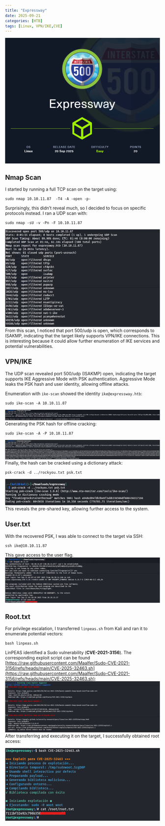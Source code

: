 ```yaml
---
title: "Expressway"
date: 2025-09-21
categories: [HTB]
tags: [Linux, VPN/IKE,CVE]
---
```


![Expressway](/assets/Expressway-htb/1.png)

## Nmap Scan

I started by running a full TCP scan on the target using:
```shell
sudo nmap 10.10.11.87  -T4 -A -open -p-
```
Surprisingly, this didn’t reveal much, so I decided to focus on specific protocols instead. I ran a UDP scan with:
```shell
sudo nmap -sU -v -Pn -F 10.10.11.87
```
![nmap](/assets/Expressway-htb/nmap-scan-expressway.png)
From this scan, I noticed that port 500/udp is open, which corresponds to ISAKMP, indicating that the target likely supports VPN/IKE connections. This is interesting because it could allow further enumeration of IKE services and potential vulnerabilities.

## VPN/IKE

The UDP scan revealed port 500/udp (ISAKMP) open, indicating the target supports IKE Aggressive Mode with PSK authentication. Aggressive Mode leaks the PSK hash and user identity, allowing offline attacks.

Enumeration with ```ike-scan``` showed the identity ```ike@expressway.htb```:
```shell
sudo ike-scan -A 10.10.11.87
```
![enum](/assets/Expressway-htb/VPN-IKE.png)
Generating the PSK hash for offline cracking:
```shell
sudo ike-scan -A -P 10.10.11.87
```
![leaked](/assets/Expressway-htb/VPN-IKE-2.png)
Finally, the hash can be cracked using a dictionary attack:
```shell
psk-crack -d ../rockyou.txt psk.txt
```
![cracked](/assets/Expressway-htb/cracked.png)
This reveals the pre-shared key, allowing further access to the system.

## User.txt

With the recovered PSK, I was able to connect to the target via SSH:
```shell
ssh ike@10.10.11.87
```
This gave access to the user flag.
![user](/assets/Expressway-htb/user.png)


## Root.txt

For privilege escalation, I transferred `linpeas.sh` from Kali and ran it to enumerate potential vectors:
```shell
bash linpeas.sh
```
LinPEAS identified a Sudo vulnerability (**CVE-2021-3156**). The corresponding exploit script can be found [https://raw.githubusercontent.com/Maalfer/Sudo-CVE-2021-3156/refs/heads/main/CVE-2025-32463.sh](https://raw.githubusercontent.com/Maalfer/Sudo-CVE-2021-3156/refs/heads/main/CVE-2025-32463.sh):
![cve](/assets/Expressway-htb/cve.png)
After transferring and executing it on the target, I successfully obtained root access:

![root](/assets/Expressway-htb/root.png)